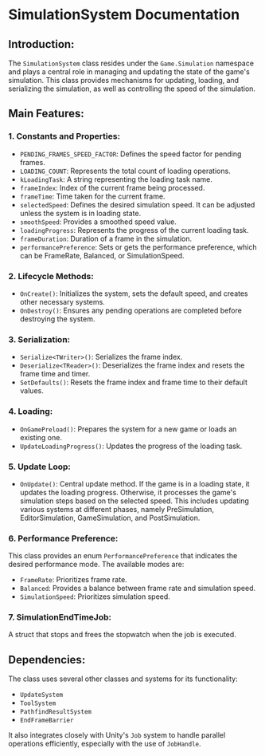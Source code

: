 # SimulationSystem Documentation

## Introduction:
The `SimulationSystem` class resides under the `Game.Simulation` namespace and plays a central role in managing and updating the state of the game's simulation. This class provides mechanisms for updating, loading, and serializing the simulation, as well as controlling the speed of the simulation.

## Main Features:

### 1. **Constants and Properties**:
- `PENDING_FRAMES_SPEED_FACTOR`: Defines the speed factor for pending frames.
- `LOADING_COUNT`: Represents the total count of loading operations.
- `kLoadingTask`: A string representing the loading task name.
- `frameIndex`: Index of the current frame being processed.
- `frameTime`: Time taken for the current frame.
- `selectedSpeed`: Defines the desired simulation speed. It can be adjusted unless the system is in loading state.
- `smoothSpeed`: Provides a smoothed speed value.
- `loadingProgress`: Represents the progress of the current loading task.
- `frameDuration`: Duration of a frame in the simulation.
- `performancePreference`: Sets or gets the performance preference, which can be FrameRate, Balanced, or SimulationSpeed.

### 2. **Lifecycle Methods**:
- `OnCreate()`: Initializes the system, sets the default speed, and creates other necessary systems.
- `OnDestroy()`: Ensures any pending operations are completed before destroying the system.

### 3. **Serialization**:
- `Serialize<TWriter>()`: Serializes the frame index.
- `Deserialize<TReader>()`: Deserializes the frame index and resets the frame time and timer.
- `SetDefaults()`: Resets the frame index and frame time to their default values.

### 4. **Loading**:
- `OnGamePreload()`: Prepares the system for a new game or loads an existing one.
- `UpdateLoadingProgress()`: Updates the progress of the loading task.

### 5. **Update Loop**:
- `OnUpdate()`: Central update method. If the game is in a loading state, it updates the loading progress. Otherwise, it processes the game's simulation steps based on the selected speed. This includes updating various systems at different phases, namely PreSimulation, EditorSimulation, GameSimulation, and PostSimulation.

### 6. **Performance Preference**:
This class provides an enum `PerformancePreference` that indicates the desired performance mode. The available modes are:
- `FrameRate`: Prioritizes frame rate.
- `Balanced`: Provides a balance between frame rate and simulation speed.
- `SimulationSpeed`: Prioritizes simulation speed.

### 7. **SimulationEndTimeJob**:
A struct that stops and frees the stopwatch when the job is executed.

## Dependencies:
The class uses several other classes and systems for its functionality:
- `UpdateSystem`
- `ToolSystem`
- `PathfindResultSystem`
- `EndFrameBarrier`

It also integrates closely with Unity's `Job` system to handle parallel operations efficiently, especially with the use of `JobHandle`.